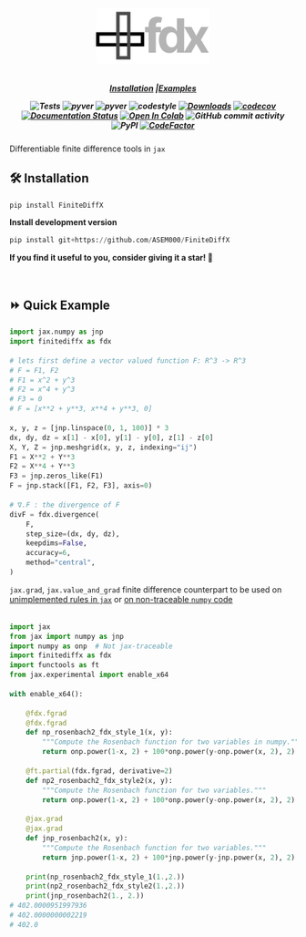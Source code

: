 <h5 align="center">
<img width="200px" src="assets/logo.svg"> <br>

<br>

[**Installation**](#installation)
|[**Examples**](#examples)

![Tests](https://github.com/ASEM000/pytreeclass/actions/workflows/tests.yml/badge.svg)
![pyver](https://img.shields.io/badge/python-3.8%203.9%203.10%203.11_-red)
![pyver](https://img.shields.io/badge/jax-0.4+-red)
![codestyle](https://img.shields.io/badge/codestyle-black-black)
[![Downloads](https://pepy.tech/badge/FiniteDiffX)](https://pepy.tech/project/FiniteDiffX)
[![codecov](https://codecov.io/github/ASEM000/FiniteDiffX/branch/main/graph/badge.svg?token=VD45Y4HLWV)](https://codecov.io/github/ASEM000/FiniteDiffX)  
[![Documentation Status](https://readthedocs.org/projects/finitediffx/badge/?version=latest)](https://finitediffx.readthedocs.io/en/latest/?badge=latest)
[![Open In Colab](https://colab.research.google.com/assets/colab-badge.svg)](https://colab.research.google.com/github/ASEM000/FiniteDiffX/blob/main/FiniteDiffX%20Examples.ipynb)
![GitHub commit activity](https://img.shields.io/github/commit-activity/m/ASEM000/FiniteDiffX)
![PyPI](https://img.shields.io/pypi/v/FiniteDiffX)
[![CodeFactor](https://www.codefactor.io/repository/github/asem000/finitediffx/badge)](https://www.codefactor.io/repository/github/asem000/finitediffx)

</h5>

Differentiable finite difference tools in `jax`

## 🛠️ Installation<a id="installation"></a>

```python
pip install FiniteDiffX
```

**Install development version**

```python
pip install git+https://github.com/ASEM000/FiniteDiffX
```

**If you find it useful to you, consider giving it a star! 🌟**

<br>

## ⏩ Quick Example<a id="examples"></a>

```python
import jax.numpy as jnp
import finitediffx as fdx

# lets first define a vector valued function F: R^3 -> R^3
# F = F1, F2
# F1 = x^2 + y^3
# F2 = x^4 + y^3
# F3 = 0
# F = [x**2 + y**3, x**4 + y**3, 0]

x, y, z = [jnp.linspace(0, 1, 100)] * 3
dx, dy, dz = x[1] - x[0], y[1] - y[0], z[1] - z[0]
X, Y, Z = jnp.meshgrid(x, y, z, indexing="ij")
F1 = X**2 + Y**3
F2 = X**4 + Y**3
F3 = jnp.zeros_like(F1)
F = jnp.stack([F1, F2, F3], axis=0)

# ∇.F : the divergence of F
divF = fdx.divergence(
    F,
    step_size=(dx, dy, dz),
    keepdims=False,
    accuracy=6,
    method="central",
)
```

`jax.grad`, `jax.value_and_grad` finite difference counterpart to be used on
[unimplemented rules in `jax`](https://github.com/google/jax/discussions/16584) or
[on non-traceable `numpy` code](https://github.com/google/jax/issues/15425)

```python

import jax
from jax import numpy as jnp
import numpy as onp  # Not jax-traceable
import finitediffx as fdx
import functools as ft
from jax.experimental import enable_x64

with enable_x64():

    @fdx.fgrad
    @fdx.fgrad
    def np_rosenbach2_fdx_style_1(x, y):
        """Compute the Rosenbach function for two variables in numpy."""
        return onp.power(1-x, 2) + 100*onp.power(y-onp.power(x, 2), 2)

    @ft.partial(fdx.fgrad, derivative=2)
    def np2_rosenbach2_fdx_style2(x, y):
        """Compute the Rosenbach function for two variables."""
        return onp.power(1-x, 2) + 100*onp.power(y-onp.power(x, 2), 2)

    @jax.grad
    @jax.grad
    def jnp_rosenbach2(x, y):
        """Compute the Rosenbach function for two variables."""
        return jnp.power(1-x, 2) + 100*jnp.power(y-jnp.power(x, 2), 2)

    print(np_rosenbach2_fdx_style_1(1.,2.))
    print(np2_rosenbach2_fdx_style2(1.,2.))
    print(jnp_rosenbach2(1., 2.))
# 402.0000951997936
# 402.0000000002219
# 402.0

```
